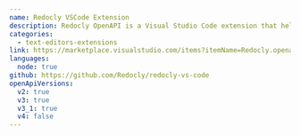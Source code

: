 ```yaml
---
name: Redocly VSCode Extension
description: Redocly OpenAPI is a Visual Studio Code extension that helps you write, validate, preview, and maintain your OpenAPI documents.
categories:
  - text-editors-extensions
link: https://marketplace.visualstudio.com/items?itemName=Redocly.openapi-vs-code
languages:
  node: true
github: https://github.com/Redocly/redocly-vs-code
openApiVersions:
  v2: true
  v3: true
  v3_1: true
  v4: false
---
```

